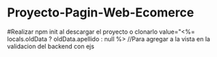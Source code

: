 # Proyecto-Pagin-Web-Ecomerce
#Realizar npm init al descargar el proyecto o clonarlo
value="<%= locals.oldData ? oldData.apellido : null  %>  //Para agregar a la vista en la validacion del backend con ejs